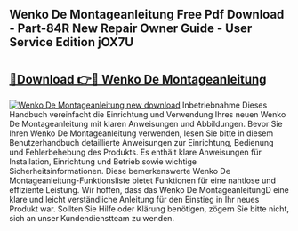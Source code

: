 ## Wenko De Montageanleitung Free Pdf Download - Part-84R New Repair Owner Guide - User Service Edition jOX7U

# <h2><a href="http://df8jhuw.blite.top/?on=Wenko+De+Montageanleitung">🔗Download 👉🔴 Wenko De Montageanleitung</a></h2>

[![Wenko De Montageanleitung new download](https://i.imgur.com/lujVjoI.png)](http://df8jhuw.blite.top/?on=Wenko+De+Montageanleitung)
Inbetriebnahme Dieses Handbuch vereinfacht die Einrichtung und Verwendung Ihres neuen Wenko De Montageanleitung mit klaren Anweisungen und Abbildungen. Bevor Sie Ihren Wenko De Montageanleitung verwenden, lesen Sie bitte in diesem Benutzerhandbuch detaillierte Anweisungen zur Einrichtung, Bedienung und Fehlerbehebung des Produkts. Es enthält klare Anweisungen für Installation, Einrichtung und Betrieb sowie wichtige Sicherheitsinformationen. Diese bemerkenswerte Wenko De Montageanleitung-Funktionsliste bietet Funktionen für eine nahtlose und effiziente Leistung. Wir hoffen, dass das Wenko De MontageanleitungD eine klare und leicht verständliche Anleitung für den Einstieg in Ihr neues Produkt war. Sollten Sie Hilfe oder Klärung benötigen, zögern Sie bitte nicht, sich an unser Kundendienstteam zu wenden.
